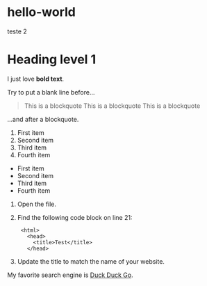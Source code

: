# hello-world

teste 2

<h1>Heading level 1</h1>

I just love **bold text**.

Try to put a blank line before...

> This is a blockquote
> This is a blockquote
> This is a blockquote

...and after a blockquote. 


1. First item
2. Second item
3. Third item
4. Fourth item 

* First item
* Second item
* Third item
* Fourth item 

1. Open the file.
2. Find the following code block on line 21:

        <html>
          <head>
            <title>Test</title>
          </head>

3. Update the title to match the name of your website.

My favorite search engine is [Duck Duck Go](https://duckduckgo.com).

